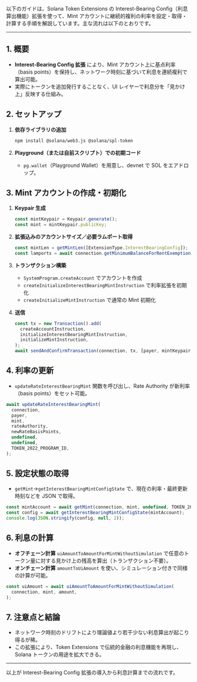 以下のガイドは、Solana Token Extensions の Interest-Bearing Config（利息算出機能）拡張を使って、Mint アカウントに継続的複利の利率を設定・取得・計算する手順を解説しています。主な流れは以下のとおりです。

---

## 1. 概要

* **Interest-Bearing Config 拡張** により、Mint アカウント上に基点利率（basis points）を保持し、ネットワーク時刻に基づいて利息を連続複利で算出可能。
* 実際にトークンを追加発行することなく、UI レイヤーで利息分を「見かけ上」反映する仕組み。

## 2. セットアップ

1. **依存ライブラリの追加**

   ```bash
   npm install @solana/web3.js @solana/spl-token
   ```
2. **Playground（または自前スクリプト）での初期コード**

   * `pg.wallet`（Playground Wallet）を用意し、devnet で SOL をエアドロップ。

## 3. Mint アカウントの作成・初期化

1. **Keypair 生成**

   ```ts
   const mintKeypair = Keypair.generate();
   const mint = mintKeypair.publicKey;
   ```
2. **拡張込みのアカウントサイズ／必要ラムポート取得**

   ```ts
   const mintLen = getMintLen([ExtensionType.InterestBearingConfig]);
   const lamports = await connection.getMinimumBalanceForRentExemption(mintLen);
   ```
3. **トランザクション構築**

   * `SystemProgram.createAccount` でアカウントを作成
   * `createInitializeInterestBearingMintInstruction` で利率拡張を初期化
   * `createInitializeMintInstruction` で通常の Mint 初期化
4. **送信**

   ```ts
   const tx = new Transaction().add(
     createAccountInstruction,
     initializeInterestBearingMintInstruction,
     initializeMintInstruction,
   );
   await sendAndConfirmTransaction(connection, tx, [payer, mintKeypair]);
   ```

## 4. 利率の更新

* `updateRateInterestBearingMint` 関数を呼び出し、Rate Authority が新利率（basis points）をセット可能。

```ts
await updateRateInterestBearingMint(
  connection,
  payer,
  mint,
  rateAuthority,
  newRateBasisPoints,
  undefined,
  undefined,
  TOKEN_2022_PROGRAM_ID,
);
```

## 5. 設定状態の取得

* `getMint`→`getInterestBearingMintConfigState` で、現在の利率・最終更新時刻などを JSON で取得。

```ts
const mintAccount = await getMint(connection, mint, undefined, TOKEN_2022_PROGRAM_ID);
const config = await getInterestBearingMintConfigState(mintAccount);
console.log(JSON.stringify(config, null, 2));
```

## 6. 利息の計算

* **オフチェーン計算**
  `uiAmountToAmountForMintWithoutSimulation` で任意のトークン量に対する見かけ上の残高を算出（トランザクション不要）。
* **オンチェーン計算**
  `amountToUiAmount` を使い、シミュレーション付きで同様の計算が可能。

```ts
const uiAmount = await uiAmountToAmountForMintWithoutSimulation(
  connection, mint, amount,
);
```

## 7. 注意点と結論

* ネットワーク時刻のドリフトにより理論値より若干少ない利息算出が起こり得るが稀。
* この拡張により、Token Extensions で伝統的金融の利息機能を再現し、Solana トークンの用途を拡大できる。

---

以上が Interest-Bearing Config 拡張の導入から利息計算までの流れです。
